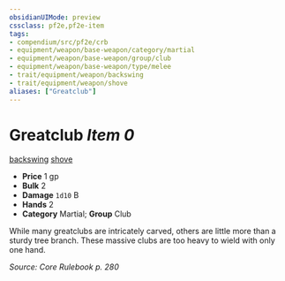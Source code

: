 ```yaml
---
obsidianUIMode: preview
cssclass: pf2e,pf2e-item
tags:
- compendium/src/pf2e/crb
- equipment/weapon/base-weapon/category/martial
- equipment/weapon/base-weapon/group/club
- equipment/weapon/base-weapon/type/melee
- trait/equipment/weapon/backswing
- trait/equipment/weapon/shove
aliases: ["Greatclub"]
---
```

# Greatclub *Item 0*  
[backswing](backswing.md)  [shove](rules/traits/shove.md)  

- **Price** 1 gp
- **Bulk** 2
- **Damage** `1d10` B
- **Hands** 2
- **Category** Martial; **Group** Club 

While many greatclubs are intricately carved, others are little more than a sturdy tree branch. These massive clubs are too heavy to wield with only one hand.

*Source: Core Rulebook p. 280*